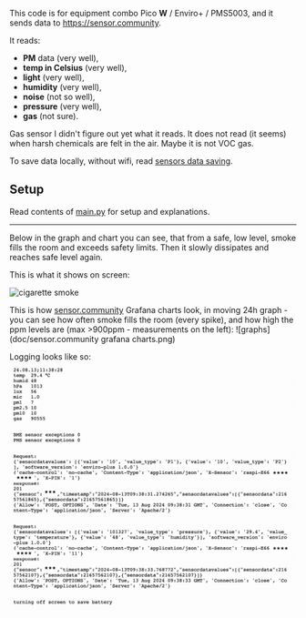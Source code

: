 This code is for equipment combo Pico **W** / Enviro+ / PMS5003, and it sends data 
to https://sensor.community.

It reads: 
- **PM** data (very well), 
- **temp in Celsius** (very well), 
- **light** (very well), 
- **humidity** (very well), 
- **noise** (not so well), 
- **pressure** (very well),
- **gas** (not sure).

Gas sensor I didn't figure out yet what it reads. It does not read (it seems) when harsh
chemicals are felt in the air. Maybe it is not VOC gas.

To save data locally, without wifi, read [sensors data saving](../savetofile/README.md).

Setup
-----
Read contents of [main.py](main.py) for setup and explanations.

----

Below in the graph and chart you can see, that from a safe, low level, smoke fills the room and exceeds safety limits. Then it slowly dissipates and reaches safe level again. 

This is what it shows on screen: 

![cigarette smoke](../../doc/cigarette%20smoke.jpeg) 

This is how [sensor.community](https://sensor.community) Grafana charts look, in moving 24h graph - you can see how often smoke fills the room (every spike), and how high the ppm levels are (max >900ppm - measurements on the left): 
![graphs](doc/sensor.community grafana charts.png) 

Logging looks like so: 
![logging](./doc/logging.png) 



